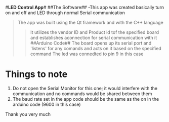 #**LED Control App**#
##The Software##
-This app was created basically turn on and off and LED through normal Serial communication
>The app was built using the Qt framework and with the C++ language
>>It utilizes the vendor ID and Product id tof the specified board and establishes aconnection for serial communication with it
##Arduino Code##
>The board opens up its serial port and 'listens' for any comands and acts on it based on the specified command
>>The led was connedted to pin 9 in this case

# Things to note #

1. Do not open the Serial Monitor for this one; it would interfere with the communication and no commands would be shared between them
2. The baud rate set in the app code should be the same as the on in the arduino code (9600 in this case)

Thank you very much
